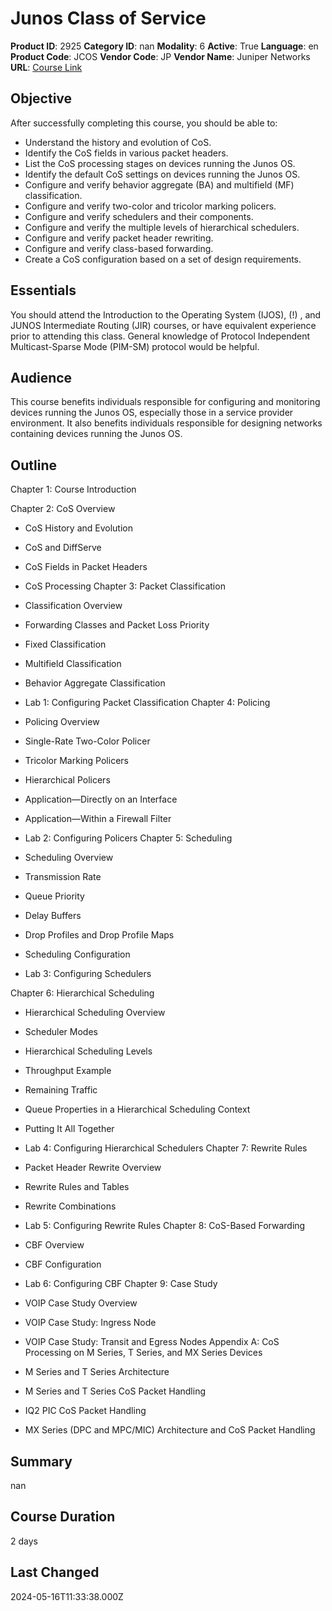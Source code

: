 # Junos Class of Service

**Product ID**: 2925
**Category ID**: nan
**Modality**: 6
**Active**: True
**Language**: en
**Product Code**: JCOS
**Vendor Code**: JP
**Vendor Name**: Juniper Networks
**URL**: [Course Link](https://www.fastlaneus.com/course/juniper-jcos)

## Objective
After successfully completing this course, you should be able to:


- Understand the history and evolution of CoS.
- Identify the CoS fields in various packet headers.
- List the CoS processing stages on devices running the Junos OS.
- Identify the default CoS settings on devices running the Junos OS.
- Configure and verify behavior aggregate (BA) and multifield (MF) classification.
- Configure and verify two-color and tricolor marking policers.
- Configure and verify schedulers and their components.
- Configure and verify the multiple levels of hierarchical schedulers.
- Configure and verify packet header rewriting.
- Configure and verify class-based forwarding.
- Create a CoS configuration based on a set of design requirements.

## Essentials
You should attend the Introduction to the Operating System (IJOS), (!) , and JUNOS Intermediate Routing (JIR) courses, or have equivalent experience prior to attending this class. General knowledge of Protocol Independent Multicast-Sparse Mode (PIM-SM) protocol would be helpful.

## Audience
This course benefits individuals responsible for configuring and monitoring devices running the Junos OS, especially those in a service provider environment. It also benefits individuals responsible for designing networks containing devices running the Junos OS.

## Outline
Chapter 1: Course Introduction

Chapter 2: CoS Overview

- CoS History and Evolution
- CoS and DiffServe
- CoS Fields in Packet Headers
- CoS Processing
Chapter 3: Packet Classification

- Classification Overview
- Forwarding Classes and Packet Loss Priority
- Fixed Classification
- Multifield Classification
- Behavior Aggregate Classification
- Lab 1: Configuring Packet Classification
Chapter 4: Policing

- Policing Overview
- Single-Rate Two-Color Policer
- Tricolor Marking Policers
- Hierarchical Policers
- Application—Directly on an Interface
- Application—Within a Firewall Filter
- Lab 2: Configuring Policers
Chapter 5: Scheduling

- Scheduling Overview
- Transmission Rate
- Queue Priority
- Delay Buffers
- Drop Profiles and Drop Profile Maps
- Scheduling Configuration
- Lab 3: Configuring Schedulers

Chapter 6: Hierarchical Scheduling

- Hierarchical Scheduling Overview
- Scheduler Modes
- Hierarchical Scheduling Levels
- Throughput Example
- Remaining Traffic
- Queue Properties in a Hierarchical Scheduling Context
- Putting It All Together
- Lab 4: Configuring Hierarchical Schedulers
Chapter 7: Rewrite Rules

- Packet Header Rewrite Overview
- Rewrite Rules and Tables
- Rewrite Combinations
- Lab 5: Configuring Rewrite Rules
Chapter 8: CoS-Based Forwarding

- CBF Overview
- CBF Configuration
- Lab 6: Configuring CBF
Chapter 9: Case Study

- VOIP Case Study Overview
- VOIP Case Study: Ingress Node
- VOIP Case Study: Transit and Egress Nodes
Appendix A: CoS Processing on M Series, T Series, and MX Series Devices

- M Series and T Series Architecture
- M Series and T Series CoS Packet Handling
- IQ2 PIC CoS Packet Handling
- MX Series (DPC and MPC/MIC) Architecture and CoS Packet Handling

## Summary
nan

## Course Duration
2 days

## Last Changed
2024-05-16T11:33:38.000Z
